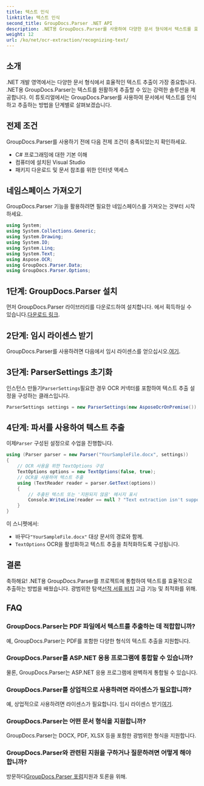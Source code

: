 ```yaml
---
title: 텍스트 인식
linktitle: 텍스트 인식
second_title: GroupDocs.Parser .NET API
description: .NET용 GroupDocs.Parser를 사용하여 다양한 문서 형식에서 텍스트를 효율적으로 추출합니다. 간편한 통합과 강력한 OCR 기능.
weight: 12
url: /ko/net/ocr-extraction/recognizing-text/
---
```

## 소개
.NET 개발 영역에서는 다양한 문서 형식에서 효율적인 텍스트 추출이 가장 중요합니다. .NET용 GroupDocs.Parser는 텍스트를 원활하게 추출할 수 있는 강력한 솔루션을 제공합니다. 이 튜토리얼에서는 GroupDocs.Parser를 사용하여 문서에서 텍스트를 인식하고 추출하는 방법을 단계별로 살펴보겠습니다.
## 전제 조건
GroupDocs.Parser를 사용하기 전에 다음 전제 조건이 충족되었는지 확인하세요.
- C# 프로그래밍에 대한 기본 이해
- 컴퓨터에 설치된 Visual Studio
- 패키지 다운로드 및 문서 참조를 위한 인터넷 액세스

## 네임스페이스 가져오기
GroupDocs.Parser 기능을 활용하려면 필요한 네임스페이스를 가져오는 것부터 시작하세요.
```csharp
using System;
using System.Collections.Generic;
using System.Drawing;
using System.IO;
using System.Linq;
using System.Text;
using Aspose.OCR;
using GroupDocs.Parser.Data;
using GroupDocs.Parser.Options;
```
## 1단계: GroupDocs.Parser 설치
 먼저 GroupDocs.Parser 라이브러리를 다운로드하여 설치합니다. 에서 획득하실 수 있습니다.[다운로드 링크](https://releases.groupdocs.com/parser/net/).
## 2단계: 임시 라이센스 받기
 GroupDocs.Parser를 사용하려면 다음에서 임시 라이센스를 얻으십시오.[여기](https://purchase.groupdocs.com/temporary-license/).
## 3단계: ParserSettings 초기화
 인스턴스 만들기`ParserSettings`필요한 경우 OCR 커넥터를 포함하여 텍스트 추출 설정을 구성하는 클래스입니다.
```csharp
ParserSettings settings = new ParserSettings(new AsposeOcrOnPremise());
```
## 4단계: 파서를 사용하여 텍스트 추출
 이제`Parser` 구성된 설정으로 수업을 진행합니다.
```csharp
using (Parser parser = new Parser("YourSampleFile.docx", settings))
{
    // OCR 사용을 위한 TextOptions 구성
    TextOptions options = new TextOptions(false, true);
    // OCR을 사용하여 텍스트 추출
    using (TextReader reader = parser.GetText(options))
    {
        // 추출된 텍스트 또는 '지원되지 않음' 메시지 표시
        Console.WriteLine(reader == null ? "Text extraction isn't supported" : reader.ReadToEnd());
    }
}
```
이 스니펫에서:
-  바꾸다`"YourSampleFile.docx"` 대상 문서의 경로와 함께.
- `TextOptions` OCR을 활성화하고 텍스트 추출을 최적화하도록 구성됩니다.

## 결론
 축하해요! .NET용 GroupDocs.Parser를 프로젝트에 통합하여 텍스트를 효율적으로 추출하는 방법을 배웠습니다. 광범위한 탐색[선적 서류 비치](https://tutorials.groupdocs.com/parser/net/) 고급 기능 및 최적화를 위해.

## FAQ
### GroupDocs.Parser는 PDF 파일에서 텍스트를 추출하는 데 적합합니까?
예, GroupDocs.Parser는 PDF를 포함한 다양한 형식의 텍스트 추출을 지원합니다.
### GroupDocs.Parser를 ASP.NET 응용 프로그램에 통합할 수 있습니까?
물론, GroupDocs.Parser는 ASP.NET 응용 프로그램에 완벽하게 통합될 수 있습니다.
### GroupDocs.Parser를 상업적으로 사용하려면 라이센스가 필요합니까?
예, 상업적으로 사용하려면 라이센스가 필요합니다. 임시 라이센스 받기[여기](https://purchase.groupdocs.com/temporary-license/).
### GroupDocs.Parser는 어떤 문서 형식을 지원합니까?
GroupDocs.Parser는 DOCX, PDF, XLSX 등을 포함한 광범위한 형식을 지원합니다.
### GroupDocs.Parser와 관련된 지원을 구하거나 질문하려면 어떻게 해야 합니까?
 방문하다[GroupDocs.Parser 포럼](https://forum.groupdocs.com/c/parser/17)지원과 토론을 위해.